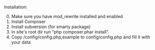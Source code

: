 Installation:

0) Make sure you have mod_rewrite installed and enabled
1) Install Composer
2) Install subversion (for smarty package)
3) In site's root dir run "php composer.phar install".
4) Copy /config/config.php,example to config/config.php and fill it with your data

